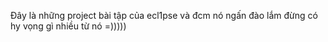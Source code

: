 Đây là những project bài tập của ecl1pse và đcm nó ngấn đào lắm đừng có hy vọng gì nhiều từ nó =)))))
